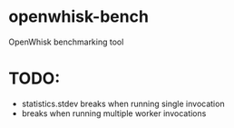 # openwhisk-bench
OpenWhisk benchmarking tool






# TODO:
- statistics.stdev breaks when running single invocation
- breaks when running multiple worker invocations